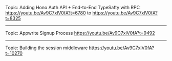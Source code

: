 Topic: Adding Hono Auth API + End-to-End TypeSafty with RPC
https://youtu.be/Av9C7xlV0fA?t=6780 to https://youtu.be/Av9C7xlV0fA?t=8325

---

Topic: Appwrite Signup Process
https://youtu.be/Av9C7xlV0fA?t=9492

---

Topic: Building the session middleware
https://youtu.be/Av9C7xlV0fA?t=10270
